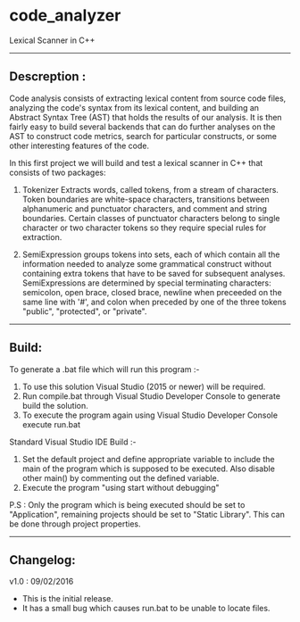 # code_analyzer
Lexical Scanner in C++

-------------
Descreption :
-------------
Code analysis consists of extracting lexical content from source code files, analyzing the code's syntax from its lexical content, and building an Abstract Syntax Tree (AST) that holds the results of our analysis. It is then fairly easy to build several backends that can do further analyses on the AST to construct code metrics, search for particular constructs, or some other interesting features of the code.


In this first project we will build and test a lexical scanner in C++ that consists of two packages:

1. Tokenizer
Extracts words, called tokens, from a stream of characters. Token boundaries are white-space characters, transitions between alphanumeric and punctuator characters, and comment and string boundaries. Certain classes of punctuator characters belong to single character or two character tokens so they require special rules for extraction.

2. SemiExpression
groups tokens into sets, each of which contain all the information needed to analyze some grammatical construct without containing extra tokens that have to be saved for subsequent analyses. SemiExpressions are determined by special terminating characters: semicolon, open brace, closed brace, newline when preceeded on the same line with '#', and colon when preceded by one of the three tokens "public", "protected", or "private".

------
Build:
------
To generate a .bat file which will run this program :-

1. To use this solution Visual Studio (2015 or newer) will be required. 
2. Run compile.bat through Visual Studio Developer Console to generate build the solution.
3. To execute the program again using Visual Studio Developer Console execute run.bat

Standard Visual Studio IDE Build :-

1. Set the default project and define appropriate variable to include the main of the program which is supposed to be executed. Also disable other main() by commenting out the defined variable.
2. Execute the program "using start without debugging"

P.S : Only the program which is being executed should be set to "Application", remaining projects should be set to "Static Library". This can be done through project properties.

----------
Changelog:
----------
v1.0 : 09/02/2016
- This is the initial release.
- It has a small bug which causes run.bat to be unable to locate files.
